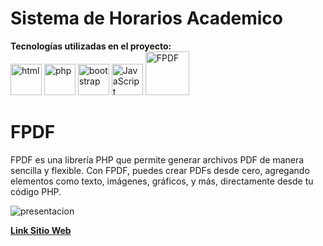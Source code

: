 # Sistema de Horarios Academico

**Tecnologías utilizadas en el proyecto:**  
<img src="https://img.icons8.com/color/344/html-5--v1.png" alt="html" width="50"/>
<img src="https://img.icons8.com/officel/344/php-logo.png" alt="php" width="50"/>
<img src="https://img.icons8.com/color/144/bootstrap--v2.png" alt="bootstrap" width="50"/>
<img src="https://img.icons8.com/color/344/javascript--v1.png" alt="JavaScript" width="50"/>
<img src="http://www.fpdf.org/logo.gif" alt="FPDF" width="70"/>

# **FPDF**
FPDF es una librería PHP que permite generar archivos PDF de manera sencilla y flexible. Con FPDF, puedes crear PDFs desde cero, agregando elementos como texto, imágenes, gráficos, y más, directamente desde tu código PHP.

![presentacion](https://github.com/RicardoMacias7/Sistema-de-Horarios-Acad-mico/blob/main/img/gestion_horarios.png)






[**Link Sitio Web** ](http://gestiondehorarios.lovestoblog.com/)
